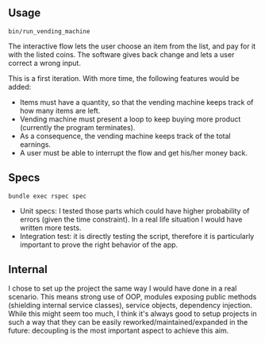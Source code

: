 ## Usage

`bin/run_vending_machine`

The interactive flow lets the user choose an item from the list, and pay for it with the listed coins. The software gives back change and lets a user correct a wrong input.

This is a first iteration. With more time, the following features would be added:
* Items must have a quantity, so that the vending machine keeps track of how many items are left. 
* Vending machine must present a loop to keep buying more product (currently the program terminates).
* As a consequence, the vending machine keeps track of the total earnings.
* A user must be able to interrupt the flow and get his/her money back.

## Specs

`bundle exec rspec spec`

* Unit specs: I tested those parts which could have higher probability of errors (given the time constraint). In a real life situation I would have written more tests.
* Integration test: it is directly testing the script, therefore it is particularly important to prove the right behavior of the app.

## Internal
I chose to set up the project the same way I would have done in a real scenario. This means strong use of OOP, modules exposing public methods (shielding internal service classes), service objects, dependency injection. While this might seem too much, I think it's always good to setup projects in such a way that they can be easily reworked/maintained/expanded in the future: decoupling is the most important aspect to achieve this aim.